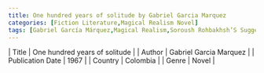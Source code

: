 ```yaml
---
title: One hundred years of solitude by Gabriel Garcia Marquez
categories: [Fiction Literature,Magical Realism Novel]
tags: [Gabriel García Márquez,Magical Realism,Soroush Rohbakhsh’S Suggestion,Book Club,Colombia,Comedy]
---
```

        
| Title | One hundred years of solitude  |
| Author |  Gabriel Garcia Marquez  |
| Publication Date | 1967   |
| Country | Colombia |
| Genre | Novel  |
        